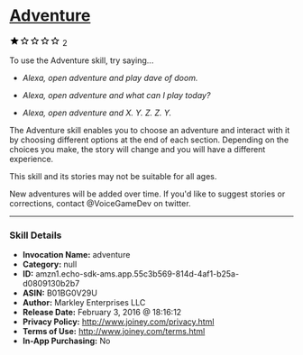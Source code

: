 # [Adventure](http://alexa.amazon.com/#skills/amzn1.echo-sdk-ams.app.55c3b569-814d-4af1-b25a-d0809130b2b7)
![1 stars](../../images/ic_star_black_18dp_1x.png)![1 stars](../../images/ic_star_border_black_18dp_1x.png)![1 stars](../../images/ic_star_border_black_18dp_1x.png)![1 stars](../../images/ic_star_border_black_18dp_1x.png)![1 stars](../../images/ic_star_border_black_18dp_1x.png) 2

To use the Adventure skill, try saying...

* *Alexa, open adventure and play dave of doom.*

* *Alexa, open adventure and what can I play today?*

* *Alexa, open adventure and X. Y. Z. Z. Y.*

The Adventure skill enables you to choose an adventure and interact with it by choosing different options at the end of each section. Depending on the choices you make, the story will change and you will have a different experience.

This skill and its stories may not be suitable for all ages.

New adventures will be added over time. If you'd like to suggest stories or corrections, contact @VoiceGameDev on twitter.

***

### Skill Details

* **Invocation Name:** adventure
* **Category:** null
* **ID:** amzn1.echo-sdk-ams.app.55c3b569-814d-4af1-b25a-d0809130b2b7
* **ASIN:** B01BG0V29U
* **Author:** Markley Enterprises LLC
* **Release Date:** February 3, 2016 @ 18:16:12
* **Privacy Policy:** http://www.joiney.com/privacy.html
* **Terms of Use:** http://www.joiney.com/terms.html
* **In-App Purchasing:** No
